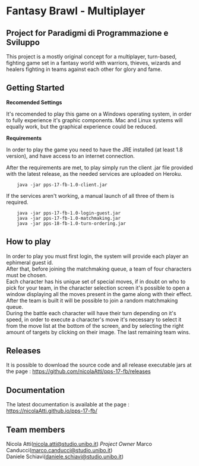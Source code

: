# Fantasy Brawl - Multiplayer

## Project for Paradigmi di Programmazione e Sviluppo

This project is a mostly original concept for a multiplayer, turn-based, fighting game set in a fantasy world with warriors, thieves, wizards and healers fighting in teams against each other for glory and fame.



## Getting Started

<Strong>Recomended Settings</Strong>

It's recomended to play this game on a Windows operating system, in order to fully experience it's graphic components.
Mac and Linux systems will equally work, but the graphical experience could be reduced.

<Strong>Requirements</Strong>

In order to play the game you need to have the JRE installed (at least 1.8 version), and have access to an internet connection.

After the requirements are met, to play simply run the client .jar file provided with the latest release, as the needed services are uploaded on Heroku.

```
	java -jar pps-17-fb-1.0-client.jar
```

If the services aren't working, a manual launch of all three of them is required.

```
	java -jar pps-17-fb-1.0-login-guest.jar
	java -jar pps-17-fb-1.0-matchmaking.jar
	java -jar pps-18-fb-1.0-turn-ordering.jar
```

## How to play

In order to play you must first login, the system will provide each player an ephimeral guest id.\
After that, before joining the matchmaking queue, a team of four characters must be chosen.\
Each character has his unique set of special moves, if in doubt on who to pick for your team, in the character selection screen it's possible to open a window displaying all the moves present in the game along with their effect.
After the team is built it will be possible to join a random matchmaking queue. \
During the battle each character will have their turn depending on it's speed, in order to execute a character's move it's necessary to select it from the move list at the bottom of the screen, and by selecting the right amount of targets by clicking on their image.
The last remaining team wins.

## Releases
It is possible to download the source code and all release executable jars at the page : https://github.com/nicolaAtti/pps-17-fb/releases

## Documentation

The latest documentation is available at the page :  https://nicolaAtti.github.io/pps-17-fb/

## Team members
Nicola Atti(nicola.atti@studio.unibo.it) *Project Owner* 
Marco Canducci(marco.canducci@studio.unibo.it)  
Daniele Schiavi(daniele.schiavi@studio.unibo.it)
